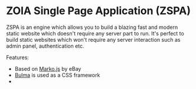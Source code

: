 # ZOIA Single Page Application (ZSPA)

ZSPA is an engine which allows you to build a blazing fast and modern static website which doesn't require any server part to run. It's perfect to build static websites which won't require any server interaction such as admin panel, authentication etc.

Features:

* Based on [Marko.js](https://markojs.com) by eBay
* [Bulma](https://bulma.io/) is used as a CSS framework
* 